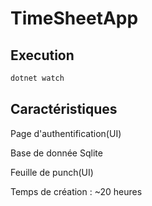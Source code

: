 # TimeSheetApp

## Execution

```bash
dotnet watch
```

## Caractéristiques

Page d'authentification(UI)

Base de donnée Sqlite

Feuille de punch(UI)

Temps de création : ~20 heures